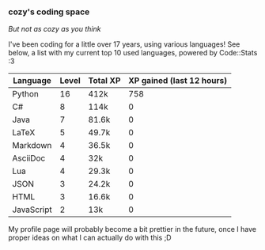 ### cozy's coding space
*But not as cozy as you think*

I've been coding for a little over 17 years, using various languages! See below, a list with my current top 10 used languages, powered by Code::Stats :3
    
| Language | Level | Total XP | XP gained (last 12 hours) |
| --- | --- | --- | --- |
| Python | 16 | 412k | 758 |
| C# | 8 | 114k | 0 |
| Java | 7 | 81.6k | 0 |
| LaTeX | 5 | 49.7k | 0 |
| Markdown | 4 | 36.5k | 0 |
| AsciiDoc | 4 | 32k | 0 |
| Lua | 4 | 29.3k | 0 |
| JSON | 3 | 24.2k | 0 |
| HTML | 3 | 16.6k | 0 |
| JavaScript | 2 | 13k | 0 |
    
My profile page will probably become a bit prettier in the future, once I have proper ideas on what I can actually do with this ;D